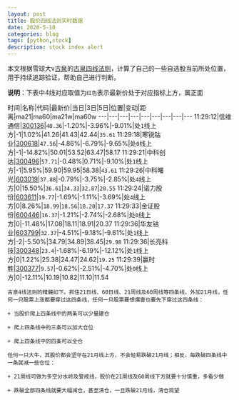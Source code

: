 ```yaml
---
layout: post
title: 股价四线法则实时数据
date: 2020-5-10
categories: blog
tags: [python,stock]
description: stock index alert
---
```



本文根据雪球大v[古泉](https://xueqiu.com/u/7148646888)的[古泉四线法则](https://xueqiu.com/7148646888/130498192)，计算了自己的一些自选股当前所处位置，用于持续追踪验证，帮助自己进行判断。

**说明**：下表中4线对应取值为`红色`表示最新价处于对应指标上方，属正面

时间|名称|代码|最新价|当日|3日|5日|位置|变动|距离|ma21|ma60|ma21w|ma60w
---|---|---|---|---|---|---|---|---
11:29:12|信维通信|[300136](https://xueqiu.com/S/SZ300136)|`40.36`|-1.20%|-3.96%|-9.01%|处`1`线上方|-1|1.02%|41.26|41.43|42.44|`35.61`
11:29:18|寒锐钴业|[300618](https://xueqiu.com/S/SZ300618)|`47.56`|-4.86%|-6.79%|-9.65%|处`0`线上方|-1|-14.82%|50.01|53.52|63.47|58.17
11:29:21|中科创达|[300496](https://xueqiu.com/S/SZ300496)|`57.71`|-0.48%|0.71%|-9.10%|处`1`线上方|-1|5.95%|59.90|59.95|58.38|`43.61`
11:29:26|中科曙光|[603019](https://xueqiu.com/S/SH603019)|`37.88`|-0.79%|-3.75%|-2.85%|处`4`线上方|0|15.50%|`36.61`|`34.33`|`32.87`|`28.55`
11:29:24|诺力股份|[603611](https://xueqiu.com/S/SH603611)|`19.77`|-1.69%|-1.11%|-3.69%|处`4`线上方|0|8.26%|`18.99`|`18.56`|`18.20`|`17.37`
11:29:33|金证股份|[600446](https://xueqiu.com/S/SH600446)|`16.37`|-1.21%|-2.74%|-2.68%|处`0`线上方|0|-11.48%|17.08|18.11|18.91|20.37
11:29:36|华友钴业|[603799](https://xueqiu.com/S/SH603799)|`32.37`|-4.51%|-9.18%|-9.61%|处`1`线上方|-2|-5.50%|34.79|34.89|38.45|`29.98`
11:29:36|长亮科技|[300348](https://xueqiu.com/S/SZ300348)|`23.4`|-1.68%|-6.19%|-12.12%|处`1`线上方|0|1.22%|25.38|24.47|24.62|`19.25`
11:29:39|赢时胜|[300377](https://xueqiu.com/S/SZ300377)|`9.57`|-0.62%|-2.51%|-4.70%|处`0`线上方|0|-12.11%|10.19|10.82|11.10|11.54

```
古泉4线法则的精髓如下。抓住21日线、60日线、21周线及60周线等四条线，外加21月线，任何一只股票上涨都要穿过这四条线，任何一只股票要想爆雷也要先下穿过这四条线：

+ 当股价爬上四条线中的两条可以少量建仓

+ 爬上四条线中的三条可以加大仓位

+ 爬上四条线中的四条可以全仓

任何一只大牛，其股价都会坚守在21月线上方，不会轻易跌破21月线；相反，每跌破四条线中一条就减一些仓位：

+ 21周线可做为多空分水岭及警戒线，股价在21周线及60周线下方就要十分慎重，多看少做

+ 跌破全部四条线就要大幅减仓，甚至清仓，一旦跌破21月线，清仓观望
```